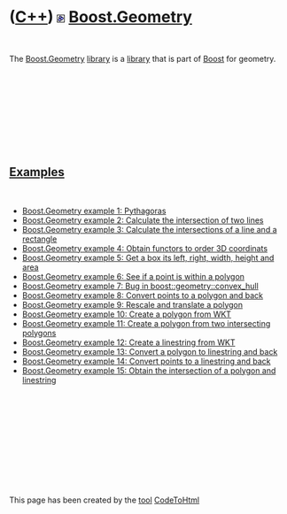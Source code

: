 
 

 

 

 

 

([C++](Cpp.md)) ![Boost](PicBoost.png) [Boost.Geometry](CppGeometry.md)
=========================================================================

 

The [Boost.Geometry](CppGeometry.md) [library](CppLibrary.md) is a
[library](CppLibrary.md) that is part of [Boost](CppBoost.md) for
geometry.

 

 

 

 

 

[Examples](CppExample.md)
--------------------------

 

-   [Boost.Geometry example 1: Pythagoras](CppBoostGeometryExample1.md)
-   [Boost.Geometry example 2: Calculate the intersection of two
    lines](CppBoostGeometryExample2.md)
-   [Boost.Geometry example 3: Calculate the intersections of a line and
    a rectangle](CppBoostGeometryExample3.md)
-   [Boost.Geometry example 4: Obtain functors to order 3D
    coordinats](CppBoostGeometryExample4.md)
-   [Boost.Geometry example 5: Get a box its left, right, width, height
    and area](CppBoostGeometryExample5.md)
-   [Boost.Geometry example 6: See if a point is within a
    polygon](CppBoostGeometryExample6.md)
-   [Boost.Geometry example 7: Bug in
    boost::geometry::convex\_hull](CppBoostGeometryExample7.md)
-   [Boost.Geometry example 8: Convert points to a polygon and
    back](CppBoostGeometryExample8.md)
-   [Boost.Geometry example 9: Rescale and translate a
    polygon](CppBoostGeometryExample9.md)
-   [Boost.Geometry example 10: Create a polygon from
    WKT](CppBoostGeometryExample10.md)
-   [Boost.Geometry example 11: Create a polygon from two intersecting
    polygons](CppBoostGeometryExample11.md)
-   [Boost.Geometry example 12: Create a linestring from
    WKT](CppBoostGeometryExample12.md)
-   [Boost.Geometry example 13: Convert a polygon to linestring and
    back](CppBoostGeometryExample13.md)
-   [Boost.Geometry example 14: Convert points to a linestring and
    back](CppBoostGeometryExample14.md)
-   [Boost.Geometry example 15: Obtain the intersection of a polygon and
    linestring](CppBoostGeometryExample15.md)

 

 

 

 

 

 

This page has been created by the [tool](Tools.md)
[CodeToHtml](ToolCodeToHtml.md)
